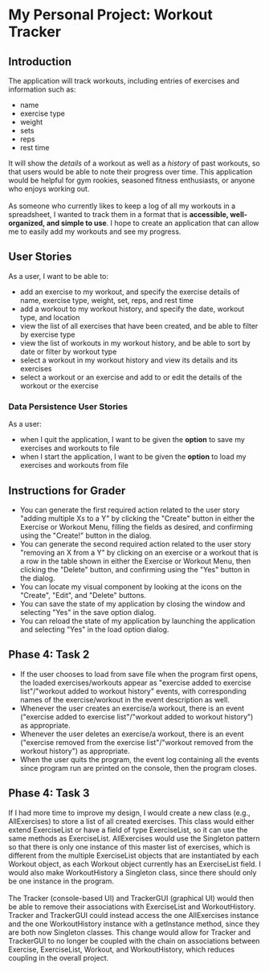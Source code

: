 # My Personal Project: Workout Tracker

## Introduction

The application will track workouts, including entries of exercises and information such as:
- name
- exercise type
- weight
- sets
- reps
- rest time

It will show the *details* of a workout as well as a *history* of past workouts, 
so that users would be able to note their progress over time. 
This application would be helpful for gym rookies, seasoned fitness enthusiasts, or anyone who enjoys working out.
<br> <br>
As someone who currently likes to keep a log of all my workouts in a spreadsheet, 
I wanted to track them in a format that is **accessible, well-organized, and simple to use**.
I hope to create an application that can allow me to easily add my workouts and see my progress. 

## User Stories
As a user, I want to be able to:
- add an exercise to my workout, and specify the exercise details of name, exercise type, weight, set, reps, and rest time
- add a workout to my workout history, and specify the date, workout type, and location
- view the list of all exercises that have been created, and be able to filter by exercise type
- view the list of workouts in my workout history, and be able to sort by date or filter by workout type
- select a workout in my workout history and view its details and its exercises
- select a workout or an exercise and add to or edit the details of the workout or the exercise

### Data Persistence User Stories
As a user:
- when I quit the application, I want to be given the **option** to save my exercises and workouts to file 
- when I start the application, I want to be given the **option** to load my exercises and workouts from file

## Instructions for Grader
- You can generate the first required action related to the user story "adding multiple Xs to a Y" by
clicking the "Create" button in either the Exercise or Workout Menu, filling the fields as desired,
and confirming using the "Create!" button in the dialog.
- You can generate the second required action related to the user story "removing an X from a Y" by
clicking on an exercise or a workout that is a row in the table shown in either the Exercise or Workout Menu, 
then clicking the "Delete" button, and confirming using the "Yes" button in the dialog.
- You can locate my visual component by looking at the icons on the "Create", "Edit", and "Delete" buttons.
- You can save the state of my application by closing the window and selecting "Yes" in the save option dialog.
- You can reload the state of my application by launching the application and selecting "Yes" in the load option dialog.

## Phase 4: Task 2
- If the user chooses to load from save file when the program first opens, 
the loaded exercises/workouts appear as "exercise added to exercise list"/"workout added to workout history" events,
with corresponding names of the exercise/workout in the event description as well.
- Whenever the user creates an exercise/a workout, 
there is an event ("exercise added to exercise list"/"workout added to workout history") as appropriate.
- Whenever the user deletes an exercise/a workout,
there is an event ("exercise removed from the exercise list"/"workout removed from the workout history") as appropriate.
- When the user quits the program, the event log containing all the events since program run are printed on the console,
then the program closes.

## Phase 4: Task 3
If I had more time to improve my design, I would create a new class (e.g., AllExercises) 
to store a list of all created exercises. 
This class would either extend ExerciseList or have a field of type ExerciseList, 
so it can use the same methods as ExerciseList. 
AllExercises would use the Singleton pattern so that there is only one instance of this master list of exercises, 
which is different from the multiple ExerciseList objects that are instantiated by each Workout object, 
as each Workout object currently has an ExerciseList field. 
I would also make WorkoutHistory a Singleton class, since there should only be one instance in the program.
<br> <br>
The Tracker (console-based UI) and TrackerGUI (graphical UI) would then be able to remove their associations 
with ExerciseList and WorkoutHistory. 
Tracker and TrackerGUI could instead access the one AllExercises instance and the one WorkoutHistory instance
with a getInstance method, since they are both now Singleton classes.
This change would allow for Tracker and TrackerGUI to no longer be coupled 
with the chain on associations between Exercise, ExerciseList, Workout, and WorkoutHistory,
which reduces coupling in the overall project.
